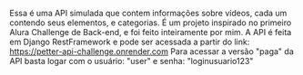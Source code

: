 Essa é uma API simulada que contem informações sobre vídeos, cada um contendo seus elementos, e categorias. 
É um projeto inspirado no primeiro Alura Challenge de Back-end, e foi feito inteiramente por mim.
A API é feita em Django RestFramework e pode ser acessada a partir do link: https://petter-api-challenge.onrender.com
Para acessar a versão "paga" da API basta logar com o usuário: "user" e senha: "loginusuario123"
